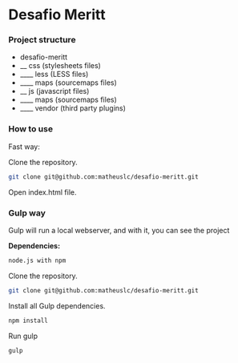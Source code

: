# Desafio Meritt

### Project structure

- desafio-meritt
- __ css (stylesheets files)
- ____ less (LESS files)
- ____ maps (sourcemaps files)
- __ js (javascript files)
- ____ maps (sourcemaps files)
- ____ vendor (third party plugins)


### How to use

Fast way:

Clone the repository.

```bash
git clone git@github.com:matheuslc/desafio-meritt.git
```

Open index.html file.


### Gulp way


Gulp will run a local webserver, and with it, you can see the project

**Dependencies:**

```bash
node.js with npm
```

Clone the repository.

```bash
git clone git@github.com:matheuslc/desafio-meritt.git
```

Install all Gulp dependencies.
```bash
npm install
```

Run gulp
```bash
gulp
```

